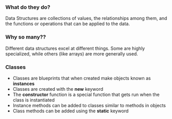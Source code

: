 ### What do they do?

Data Structures are collections of values, the relationships among them, and the functions or operations that can be applied to the data.

### Why so many??

Different data structures excel at different things. Some are highly specialized, while others (like arrays) are more generally used.

### Classes

-   Classes are blueprints that when created make objects known as **instances**
-   Classes are created with the **new** keyword
-   The **constructor** function is a special function that gets run when the class is instantiated
-   Instance methods can be added to classes similar to methods in objects
-   Class methods can be added using the **static** keyword
